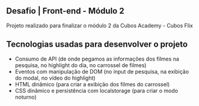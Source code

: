 ## Desafio | Front-end - Módulo 2 

<p>Projeto realizado para finalizar o módulo 2 da Cubos Academy - Cubos Flix</p>

<h2>Tecnologias usadas para desenvolver o projeto </h2>
<ul>
<li>Consumo de API (de onde pegamos as informações dos filmes na pesquisa, no highlight do dia, no carrossel de filmes)</li>
<li>Eventos com manipulação de DOM (no input de pesquisa, na exibição do modal, no vídeo do highlight)</li>
<li>HTML dinâmico (para criar a exibição dos filmes do carrossel)</li>
<li>CSS dinâmico e persistência com localstorage (para criar o modo noturno)</li>
</ul>
